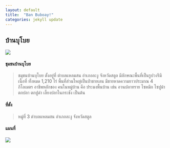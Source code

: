 ```yaml
---
layout: default
title:  "Ban Buboay!"
categories: jekyll update
---
```

## บ้านบุโบย
![](https://scontent.furt1-1.fna.fbcdn.net/v/t1.6435-9/58462267_823230728046593_6832626921587605504_n.jpg?_nc_cat=107&ccb=1-5&_nc_sid=09cbfe&_nc_ohc=RhmgfTt4SbkAX_Ldu8N&_nc_ht=scontent.furt1-1.fna&oh=00_AT9EuNPvvxnMEeSbxS5KZW8PbxezJzt-RyzIkLlwtvxi_A&oe=61DA7024)

#### ชุมชนบ้านบุโบย
> ชมุชนบ้านบุโบย ตั้งอยู่ที่ ตำบลแหลมสน อำเภอละงู จังหวัดสตูล มีลักษณะพื้นที่เป็นรูปวงรีมีเนื้อที่ ทั้งหมด 1,210 ไร่ พื้นที่ส่วนใหญ่เป็นป่าชายเลน มีชายหาดความยาวประมาณ 4 กิโลเมตร อาชีพหลักของ คนในหมู่บ้าน คือ ประมงพื้นบ้าน เช่น อวนปลาทราย ไซหมึก ไซปูม้า ตกปลา ตกปูดำ เลี้ยงปลาในกระชัง เป็นต้น

#### ที่่ตั้ง
> หมู่ที่ 3 ตำบลแหลมสน อำเภอละงู จังหวัดสตูล

#### แผนที่
![](https://scontent.furt1-1.fna.fbcdn.net/v/t1.6435-9/38861320_674378492931818_6824918322874679296_n.jpg?_nc_cat=104&ccb=1-5&_nc_sid=cdbe9c&_nc_ohc=sPc2e44JWhUAX-YZ6W7&_nc_ht=scontent.furt1-1.fna&oh=00_AT8XRXiku7iUXKFm7Ub7OHt9GJM8hWKODb7W9qE2DjZlng&oe=61DAF3D9)